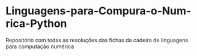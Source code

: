 # Linguagens-para-Compura-o-Num-rica-Python
Repositório com todas as resoluções das fichas da cadeira de linguagens para computação numérica
